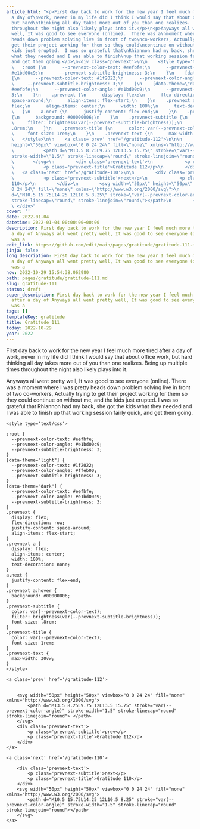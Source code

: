 ```yaml
---
article_html: "<p>First day back to work for the new year I feel much more tired after
  a day of\nwork, never in my life did I think I would say that about office work,
  but hard\nthinking all day takes more out of you than one realizes.  Being up multiple\ntimes
  throughout the night also likely plays into it.</p>\n<p>Anyways all went pretty
  well, It was good to see everyone (online).  There was a\nmoment where I was pretty
  heads down problem solving live in front of two\nco-workers, Actually trying to
  get their project working for them so they could\ncontinue on without me, and the
  kids just erupted.  I was so grateful that\nRhiannon had my back, she got the kids
  what they needed and I was able to finish\nup that working session fairly quick,
  and get them going.</p>\n<div class='prevnext'>\n\n    <style type='text/css'>\n\n
  \   :root {\n      --prevnext-color-text: #eefbfe;\n      --prevnext-color-angle:
  #e1bd00c9;\n      --prevnext-subtitle-brightness: 3;\n    }\n    [data-theme=\"light\"]
  {\n      --prevnext-color-text: #1f2022;\n      --prevnext-color-angle: #ffeb00;\n
  \     --prevnext-subtitle-brightness: 3;\n    }\n    [data-theme=\"dark\"] {\n      --prevnext-color-text:
  #eefbfe;\n      --prevnext-color-angle: #e1bd00c9;\n      --prevnext-subtitle-brightness:
  3;\n    }\n    .prevnext {\n      display: flex;\n      flex-direction: row;\n      justify-content:
  space-around;\n      align-items: flex-start;\n    }\n    .prevnext a {\n      display:
  flex;\n      align-items: center;\n      width: 100%;\n      text-decoration: none;\n
  \   }\n    a.next {\n      justify-content: flex-end;\n    }\n    .prevnext a:hover
  {\n      background: #00000006;\n    }\n    .prevnext-subtitle {\n      color: var(--prevnext-color-text);\n
  \     filter: brightness(var(--prevnext-subtitle-brightness));\n      font-size:
  .8rem;\n    }\n    .prevnext-title {\n      color: var(--prevnext-color-text);\n
  \     font-size: 1rem;\n    }\n    .prevnext-text {\n      max-width: 30vw;\n    }\n
  \   </style>\n\n    <a class='prev' href='/gratitude-112'>\n\n\n        <svg width=\"50px\"
  height=\"50px\" viewbox=\"0 0 24 24\" fill=\"none\" xmlns=\"http://www.w3.org/2000/svg\">\n
  \           <path d=\"M13.5 8.25L9.75 12L13.5 15.75\" stroke=\"var(--prevnext-color-angle)\"
  stroke-width=\"1.5\" stroke-linecap=\"round\" stroke-linejoin=\"round\"> </path>\n
  \       </svg>\n        <div class='prevnext-text'>\n            <p class='prevnext-subtitle'>prev</p>\n
  \           <p class='prevnext-title'>Gratitude 112</p>\n        </div>\n    </a>\n\n
  \   <a class='next' href='/gratitude-110'>\n\n        <div class='prevnext-text'>\n
  \           <p class='prevnext-subtitle'>next</p>\n            <p class='prevnext-title'>Gratitude
  110</p>\n        </div>\n        <svg width=\"50px\" height=\"50px\" viewbox=\"0
  0 24 24\" fill=\"none\" xmlns=\"http://www.w3.org/2000/svg\">\n            <path
  d=\"M10.5 15.75L14.25 12L10.5 8.25\" stroke=\"var(--prevnext-color-angle)\" stroke-width=\"1.5\"
  stroke-linecap=\"round\" stroke-linejoin=\"round\"></path>\n        </svg>\n    </a>\n
  \ </div>"
cover: ''
date: 2022-01-04
datetime: 2022-01-04 00:00:00+00:00
description: First day back to work for the new year I feel much more tired after
  a day of Anyways all went pretty well, It was good to see everyone (online).  There
  was a
edit_link: https://github.com/edit/main/pages/gratitude/gratitude-111.md
jinja: false
long_description: First day back to work for the new year I feel much more tired after
  a day of Anyways all went pretty well, It was good to see everyone (online).  There
  was a
now: 2022-10-29 15:54:38.062980
path: pages/gratitude/gratitude-111.md
slug: gratitude-111
status: draft
super_description: First day back to work for the new year I feel much more tired
  after a day of Anyways all went pretty well, It was good to see everyone (online).  There
  was a
tags: []
templateKey: gratitude
title: Gratitude 111
today: 2022-10-29
year: 2022
---
```


First day back to work for the new year I feel much more tired after a day of
work, never in my life did I think I would say that about office work, but hard
thinking all day takes more out of you than one realizes.  Being up multiple
times throughout the night also likely plays into it.

Anyways all went pretty well, It was good to see everyone (online).  There was a
moment where I was pretty heads down problem solving live in front of two
co-workers, Actually trying to get their project working for them so they could
continue on without me, and the kids just erupted.  I was so grateful that
Rhiannon had my back, she got the kids what they needed and I was able to finish
up that working session fairly quick, and get them going.
<div class='prevnext'>

    <style type='text/css'>

    :root {
      --prevnext-color-text: #eefbfe;
      --prevnext-color-angle: #e1bd00c9;
      --prevnext-subtitle-brightness: 3;
    }
    [data-theme="light"] {
      --prevnext-color-text: #1f2022;
      --prevnext-color-angle: #ffeb00;
      --prevnext-subtitle-brightness: 3;
    }
    [data-theme="dark"] {
      --prevnext-color-text: #eefbfe;
      --prevnext-color-angle: #e1bd00c9;
      --prevnext-subtitle-brightness: 3;
    }
    .prevnext {
      display: flex;
      flex-direction: row;
      justify-content: space-around;
      align-items: flex-start;
    }
    .prevnext a {
      display: flex;
      align-items: center;
      width: 100%;
      text-decoration: none;
    }
    a.next {
      justify-content: flex-end;
    }
    .prevnext a:hover {
      background: #00000006;
    }
    .prevnext-subtitle {
      color: var(--prevnext-color-text);
      filter: brightness(var(--prevnext-subtitle-brightness));
      font-size: .8rem;
    }
    .prevnext-title {
      color: var(--prevnext-color-text);
      font-size: 1rem;
    }
    .prevnext-text {
      max-width: 30vw;
    }
    </style>
    
    <a class='prev' href='/gratitude-112'>
    

        <svg width="50px" height="50px" viewbox="0 0 24 24" fill="none" xmlns="http://www.w3.org/2000/svg">
            <path d="M13.5 8.25L9.75 12L13.5 15.75" stroke="var(--prevnext-color-angle)" stroke-width="1.5" stroke-linecap="round" stroke-linejoin="round"> </path>
        </svg>
        <div class='prevnext-text'>
            <p class='prevnext-subtitle'>prev</p>
            <p class='prevnext-title'>Gratitude 112</p>
        </div>
    </a>
    
    <a class='next' href='/gratitude-110'>
    
        <div class='prevnext-text'>
            <p class='prevnext-subtitle'>next</p>
            <p class='prevnext-title'>Gratitude 110</p>
        </div>
        <svg width="50px" height="50px" viewbox="0 0 24 24" fill="none" xmlns="http://www.w3.org/2000/svg">
            <path d="M10.5 15.75L14.25 12L10.5 8.25" stroke="var(--prevnext-color-angle)" stroke-width="1.5" stroke-linecap="round" stroke-linejoin="round"></path>
        </svg>
    </a>
  </div>